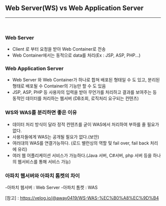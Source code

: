 ## Web Server(WS) vs Web Application Server

---

<br />

### Web Server
- Client 로 부터 요청을 받아 Web Container로 전송 
- Web Container에서는 동적으로 data를 처리(Ex : JSP, ASP, PHP...)

### Web Application Server
- Web Server 와 Web Container가 하나로 합쳐 배포된 형태일 수 도 있고, 분리된 형태로 배포될 수 Container의 기능만 할 수 도 있음
- JSP, ASP, PHP 등 사용자의 입력을 받아 무언가를 처리하고 결과를 보여주는 등 동적인 데이터를 처리하는 웹서버 (DB조회, 로직처리 요구되는 컨텐츠)

### WS와 WAS를 분리하면 좋은 이유
- 데이터 처리 방식이 달라 정적 컨텐츠를 굳이 WAS에서 처리하여 부하를 줄 필요가 없다.
- 사용자들에게 WAS는 공개될 필요가 없다.(보안)
- 여러대의 WAS를 연결가능하다. (로드 밸런싱의 역할 및 fail over, fail back 처리에 유리)
- 여러 웹 어플리케이션 서비스가 가능하다.(Java 서버, C#서버, php 서버 등을 하나의 웹서비스를 통해 서비스 가능)

### 아파치 웹서버와 아파치 톰켓의 차이
-아파치 웹서버 : Web Server
-아파치 톰켓 : WAS

[참고] : https://velog.io/@away0419/WS-WAS-%EC%B0%A8%EC%9D%B4